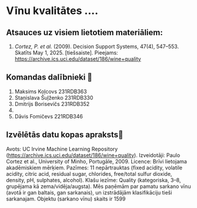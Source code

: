 # Vīnu kvalitātes .... 

## Atsauces uz visiem lietotiem materiāliem:
1. *Cortez, P. et al.* (2009). Decision Support Systems, 47(4), 547–553. Skatīts May 1, 2025. [tiešsaiste]. Pieejams: https://archive.ics.uci.edu/dataset/186/wine+quality

## Komandas dalībnieki 👤

1. Maksims Koļcovs 231RDB363
2. Staņislava Šuļženko 231RDB330
3. Dmitrijs Borisevičs 231RDB352
4. 
5. Dāvis Fomičevs 221RDB346

## Izvēlētās datu kopas apraksts🍷
Avots: UC Irvine Machine Learning Repository (https://archive.ics.uci.edu/dataset/186/wine+quality).
Izveidotāji: Paulo Cortez et al., University of Minho, Portugāle, 2009.
Licence: Brīvi lietojama akadēmiskiem mērķiem.
Pazīmes: 11 nepārtrauktas (fixed acidity, volatile acidity, citric acid, residual sugar, chlorides, free/total sulfur dioxide, density, pH, sulphates, alcohol).
Klašu iezīme: Quality (kategoriska, 3–8, grupējama kā zema/vidēja/augsta).
Mēs paņēmām par pamatu sarkano vīnu (avotā ir gan baltais, gan sarkanais), un izstrādājām klasifikāciju tieši sarkanajam.
Objektu (sarkano vīnu) skaits ir 1599
